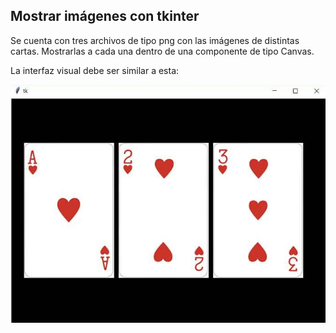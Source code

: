 ## Mostrar imágenes con tkinter
Se cuenta con tres archivos de tipo png con las imágenes de distintas cartas. Mostrarlas a cada una dentro de una componente de tipo Canvas.

La interfaz visual debe ser similar a esta:

![imagen-cartas1](77_1.jpg)
